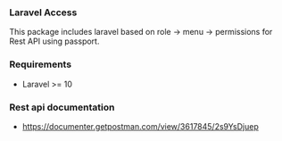### Laravel Access
This package includes laravel based on role -> menu -> permissions for Rest API using passport.

### Requirements
- Laravel >= 10

### Rest api documentation
- https://documenter.getpostman.com/view/3617845/2s9YsDjuep

